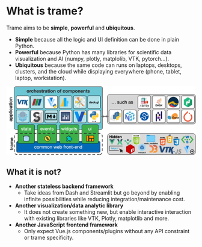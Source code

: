 # What is trame?

Trame aims to be __simple__, __powerful__ and __ubiquitous__.

- __Simple__ because all the logic and UI definition can be done in plain Python.
- __Powerful__ because Python has many libraries for scientific data visualization and AI (numpy, plotly, matplolib, VTK, pytorch...).
- __Ubiquitous__ because the same code can runs on laptops, desktops, clusters, and the cloud while displaying everywhere (phone, tablet, laptop, workstation).

![trame](./trame.png)

## What it is not?

- __Another stateless backend framework__
  - Take ideas from Dash and Streamlit but go beyond by enabling infinite possibilities while reducing integration/maintenance cost.
- __Another visualization/data analytic library__
  - It does not create something new, but enable interactive interaction with existing libraries like VTK, Plotly, matplotlib and more.
- __Another JavaScript frontend framework__
  - Only expect Vue.js components/plugins without any API constraint or trame specificity.